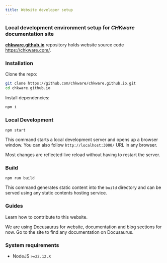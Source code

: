 ```yaml
---
title: Website developer setup
---
```


### Local development environment setup for *CHKware* documentation site

[**chkware.github.io**](https://github.com/chkware/chkware.github.io/pulls) repository holds website source code https://chkware.com/.

### Installation

Clone the repo:

```sh
git clone https://github.com/chkware/chkware.github.io.git
cd chkware.github.io
```

Install dependencies:

```sh
npm i
```

### Local Development

```
npm start
```

This command starts a local development server and opens up a browser window. You can also follow `http://localhost:3000/` URL in any browser.

Most changes are reflected live reload without having to restart the server.

### Build

```
npm run build
```

This command generates static content into the `build` directory and can be served using any static contents hosting service.

### Guides

Learn how to contribute to this website.

We are using [Docusaurus](https://docusaurus.io/) for website, documentation and blog sections for now. Go to the site to find any documentation on Docusaurus.

### System requirements

- NodeJS `>=22.12.X`
